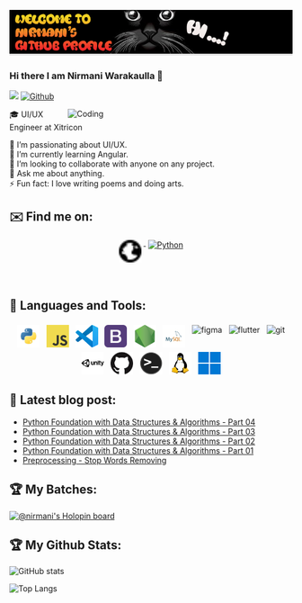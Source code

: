 ![MasterHead](https://github.com/NirmaniWarakaulla/NirmaniWarakaulla/blob/main/Untitled%20(1).png)

### Hi there I am Nirmani Warakaulla 👋
![](https://visitor-badge.laobi.icu/badge?page_id=NirmaniWarakaulla.NirmaniWarakaulla)
[![Github](https://img.shields.io/github/followers/NirmaniWarakaulla?label=Follow&style=social)](https://github.com/NirmaniWarakaulla)

<img align="right" alt="Coding" width="400" src="https://cdn.dribbble.com/users/2646423/screenshots/5507196/computer.gif">

🎓 UI/UX Engineer at Xitricon

🔭 I’m passionating about UI/UX.<br>
🌱 I’m currently learning Angular.<br>
👯 I’m looking to collaborate with anyone on any project.<br>
💬 Ask me about anything.<br>
⚡ Fun fact: I love writing poems and doing arts.<br>


## ✉️ Find me on:


<p align="center">
 <a href="https://github.com/NirmaniWarakaulla" target="_blank" rel="noopener noreferrer"> <img src="https://raw.githubusercontent.com/iconic/open-iconic/master/svg/globe.svg" alt="Python" height="40" style="vertical-align:top; margin:4px"> </a>
 <a href="https://www.linkedin.com/in/nirmani-warakaulla/" target="_blank" rel="noopener noreferrer"> <img src="https://cdn.jsdelivr.net/npm/simple-icons@v3/icons/linkedin.svg" alt="Python" height="40" style="vertical-align:top; margin:4px"></a>
<!--  <a href="mailto:nirmaniwarakaulla@gmail.com"> <img src="https://cdn.jsdelivr.net/npm/simple-icons@v3/icons/gmail.svg" alt="Python" height="40" style="vertical-align:top; margin:4px"></a> -->
</p>

<br />

## 🧰 Languages and Tools:
<p align="center">
<img src="https://raw.githubusercontent.com/github/explore/80688e429a7d4ef2fca1e82350fe8e3517d3494d/topics/python/python.png" alt="Python" height="40" style="vertical-align:top; margin:4px">
<img src="https://raw.githubusercontent.com/github/explore/80688e429a7d4ef2fca1e82350fe8e3517d3494d/topics/javascript/javascript.png" alt="Javascript" height="40" style="vertical-align:top; margin:4px">
<img src="https://raw.githubusercontent.com/github/explore/80688e429a7d4ef2fca1e82350fe8e3517d3494d/topics/visual-studio-code/visual-studio-code.png" alt="VS Code" height="40" style="vertical-align:top; margin:4px">
<img src="https://raw.githubusercontent.com/github/explore/80688e429a7d4ef2fca1e82350fe8e3517d3494d/topics/bootstrap/bootstrap.png" alt="bootstrap" height="40" style="vertical-align:top; margin:4px">
<img src="https://raw.githubusercontent.com/github/explore/80688e429a7d4ef2fca1e82350fe8e3517d3494d/topics/nodejs/nodejs.png" alt="css" height="40" style="vertical-align:top; margin:4px"> 
<img src="https://raw.githubusercontent.com/github/explore/80688e429a7d4ef2fca1e82350fe8e3517d3494d/topics/mysql/mysql.png" alt="mysql" height="40" style="vertical-align:top; margin:4px"> 
<img src="https://www.vectorlogo.zone/logos/figma/figma-icon.svg" alt="figma" height="40" style="vertical-align:top; margin:4px"> 
<img src="https://www.vectorlogo.zone/logos/flutterio/flutterio-icon.svg" alt="flutter" height="40" style="vertical-align:top; margin:4px"> 
<img src="https://www.vectorlogo.zone/logos/git-scm/git-scm-icon.svg" alt="git" height="40" style="vertical-align:top; margin:4px">
<img src="https://raw.githubusercontent.com/github/explore/80688e429a7d4ef2fca1e82350fe8e3517d3494d/topics/unity/unity.png" alt="unity" height="40" style="vertical-align:top; margin:4px"> 
<img src="https://raw.githubusercontent.com/github/explore/78df643247d429f6cc873026c0622819ad797942/topics/github/github.png" alt="github" height="40" style="vertical-align:top; margin:4px">
<img src="https://raw.githubusercontent.com/github/explore/80688e429a7d4ef2fca1e82350fe8e3517d3494d/topics/terminal/terminal.png" alt="terminal" height="40" style="vertical-align:top; margin:4px"> 
<img src="https://raw.githubusercontent.com/github/explore/80688e429a7d4ef2fca1e82350fe8e3517d3494d/topics/linux/linux.png" alt="linux" height="40" style="vertical-align:top; margin:4px">
<img src="https://raw.githubusercontent.com/github/explore/80688e429a7d4ef2fca1e82350fe8e3517d3494d/topics/windows/windows.png" alt="windows" height="40" style="vertical-align:top; margin:4px">
</p>

## 📘 Latest blog post:
<!-- BLOG-POST-LIST:START -->
- [Python Foundation with Data Structures &amp; Algorithms - Part 04](https://dev.to/nirmaniwarakaulla/python-foundation-with-data-structures-algorithms-part-04-49j0)
- [Python Foundation with Data Structures &amp; Algorithms - Part 03](https://dev.to/nirmaniwarakaulla/python-foundation-with-data-structures-algorithms-part-03-2i23)
- [Python Foundation with Data Structures &amp; Algorithms - Part 02](https://dev.to/nirmaniwarakaulla/python-foundation-with-data-structures-algorithms-part-02-1ecd)
- [Python Foundation with Data Structures &amp; Algorithms - Part 01](https://dev.to/nirmaniwarakaulla/python-foundation-with-data-structures-algorithms-part-01-31ld)
- [Preprocessing - Stop Words Removing](https://dev.to/nirmaniwarakaulla/preprocessing-stop-words-removing-1m1f)
<!-- BLOG-POST-LIST:END -->

## 🏆 My Batches:

[![@nirmani's Holopin board](https://holopin.me/nirmani)](https://holopin.io/@nirmani)

## 🏆 My Github Stats:
 
 ![GitHub stats](https://github-readme-stats.vercel.app/api?username=NirmaniWarakaulla&show_icons=true&theme=tokyonight)
 
 ![Top Langs](https://github-readme-stats.vercel.app/api/top-langs/?username=NirmaniWarakaulla&theme=tokyonight)
 
 
